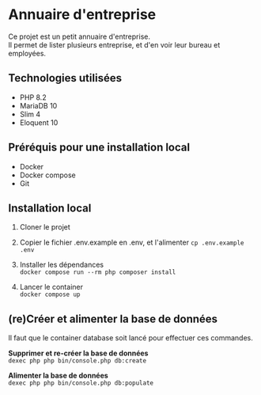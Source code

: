 # Annuaire d'entreprise

Ce projet est un petit annuaire d'entreprise.  
Il permet de lister plusieurs entreprise, et d'en voir leur bureau et employées.

## Technologies utilisées
- PHP 8.2
- MariaDB 10
- Slim 4
- Eloquent 10

## Préréquis pour une installation local
- Docker
- Docker compose
- Git

## Installation local
1) Cloner le projet

1) Copier le fichier .env.example en .env, et l'alimenter 
`cp .env.example .env`

1) Installer les dépendances  
`docker compose run --rm php composer install`

1) Lancer le container  
`docker compose up`

## (re)Créer et alimenter la base de données
Il faut que le container database soit lancé pour effectuer ces commandes.
 
**Supprimer et re-créer la base de données**  
`dexec php php bin/console.php db:create`   

**Alimenter la base de données**  
`dexec php php bin/console.php db:populate`   

